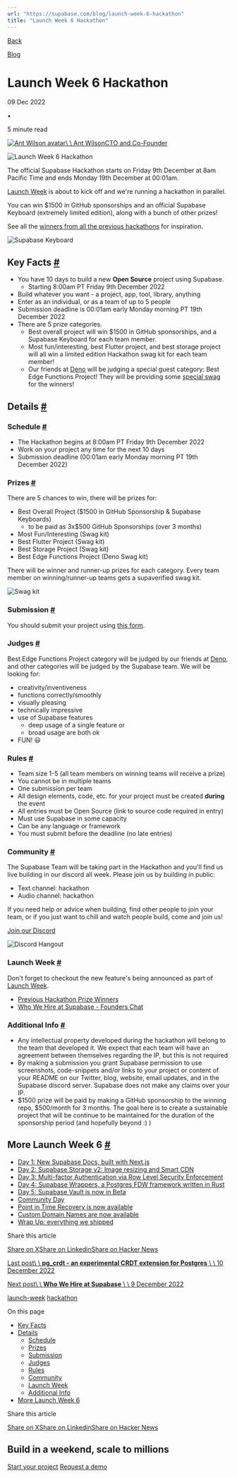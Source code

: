 ```yaml
---
url: "https://supabase.com/blog/launch-week-6-hackathon"
title: "Launch Week 6 Hackathon"
---
```


[Back](https://supabase.com/blog)

[Blog](https://supabase.com/blog)

# Launch Week 6 Hackathon

09 Dec 2022

•

5 minute read

[![Ant Wilson avatar](https://supabase.com/_next/image?url=https%3A%2F%2Fgithub.com%2Fawalias.png&w=96&q=75&dpl=dpl_7FY8EmFQ6G3YqautJ4Fvh1viLnvu)\\
\\
Ant WilsonCTO and Co-Founder](https://github.com/awalias)

![Launch Week 6 Hackathon](https://supabase.com/_next/image?url=%2Fimages%2Fblog%2Flw6-hackathon%2Fthumbnail.jpg&w=3840&q=100&dpl=dpl_7FY8EmFQ6G3YqautJ4Fvh1viLnvu)

The official Supabase Hackathon starts on Friday 9th December at 8am Pacific Time and ends Monday 19th December at 00:01am.

[Launch Week](https://supabase.com/launch-week) is about to kick off and we're running a hackathon in parallel.

You can win $1500 in GitHub sponsorships and an official Supabase Keyboard (extremely limited edition), along with a bunch of other prizes!

See all the [winners from all the previous hackathons](https://supabase.com/blog/tags/hackathon) for inspiration.

![Supabase Keyboard](https://supabase.com/_next/image?url=%2Fimages%2Fblog%2Flw6-hackathon%2Fkeyboard.png&w=3840&q=75&dpl=dpl_7FY8EmFQ6G3YqautJ4Fvh1viLnvu)

## Key Facts [\#](https://supabase.com/blog/launch-week-6-hackathon\#key-facts)

- You have 10 days to build a new **Open Source** project using Supabase.
  - Starting 8:00am PT Friday 9th December 2022
- Build whatever you want - a project, app, tool, library, anything
- Enter as an individual, or as a team of up to 5 people
- Submission deadline is 00:01am early Monday morning PT 19th December 2022
- There are 5 prize categories.
  - Best overall project will win $1500 in GitHub sponsorships, and a Supabase Keyboard for each team member.
  - Most fun/interesting, best Flutter project, and best storage project will all win a limited edition Hackathon swag kit for each team member!
  - Our friends at [Deno](https://deno.land/) will be judging a special guest category: Best Edge Functions Project! They will be providing some [special swag](https://deno.com/blog/edge-functions-supabase-launch-week-6-hackathon) for the winners!

## Details [\#](https://supabase.com/blog/launch-week-6-hackathon\#details)

### Schedule [\#](https://supabase.com/blog/launch-week-6-hackathon\#schedule)

- The Hackathon begins at 8:00am PT Friday 9th December 2022
- Work on your project any time for the next 10 days
- Submission deadline (00:01am early Monday morning PT 19th December 2022)

### Prizes [\#](https://supabase.com/blog/launch-week-6-hackathon\#prizes)

There are 5 chances to win, there will be prizes for:

- Best Overall Project ($1500 in GitHub Sponsorship & Supabase Keyboards)
  - to be paid as 3x$500 GitHub Sponsorships (over 3 months)
- Most Fun/Interesting (Swag kit)
- Best Flutter Project (Swag kit)
- Best Storage Project (Swag kit)
- Best Edge Functions Project (Deno Swag kit)

There will be winner and runner-up prizes for each category. Every team member on winning/runner-up teams gets a supaverified swag kit.

![Swag kit](https://supabase.com/_next/image?url=%2Fimages%2Fblog%2Flw6-hackathon%2Fswagkit.png&w=3840&q=75&dpl=dpl_7FY8EmFQ6G3YqautJ4Fvh1viLnvu)

### Submission [\#](https://supabase.com/blog/launch-week-6-hackathon\#submission)

You should submit your project using [this form](https://www.madewithsupabase.com/launch-week-6).

### Judges [\#](https://supabase.com/blog/launch-week-6-hackathon\#judges)

Best Edge Functions Project category will be judged by our friends at [Deno](https://deno.land/), and other categories will be judged by the Supabase team.
We will be looking for:

- creativity/inventiveness
- functions correctly/smoothly
- visually pleasing
- technically impressive
- use of Supabase features
  - deep usage of a single feature or
  - broad usage are both ok
- FUN! 😃

### Rules [\#](https://supabase.com/blog/launch-week-6-hackathon\#rules)

- Team size 1-5 (all team members on winning teams will receive a prize)
- You cannot be in multiple teams
- One submission per team
- All design elements, code, etc. for your project must be created **during** the event
- All entries must be Open Source (link to source code required in entry)
- Must use Supabase in some capacity
- Can be any language or framework
- You must submit before the deadline (no late entries)

### Community [\#](https://supabase.com/blog/launch-week-6-hackathon\#community)

The Supabase Team will be taking part in the Hackathon and you'll find us live building in our discord all week. Please join us by building in public:

- Text channel: hackathon
- Audio channel: hackathon

If you need help or advice when building, find other people to join your team, or if you just want to chill and watch people build, come and join us!

[Join our Discord](https://discord.supabase.com/)

![Discord Hangout](https://supabase.com/_next/image?url=%2Fimages%2Fblog%2Fhackathon%2Fcommunity.png&w=3840&q=75&dpl=dpl_7FY8EmFQ6G3YqautJ4Fvh1viLnvu)

### Launch Week [\#](https://supabase.com/blog/launch-week-6-hackathon\#launch-week)

Don't forget to checkout the new feature's being announced as part of [Launch Week](https://supabase.com/launch-week).

- [Previous Hackathon Prize Winners](https://supabase.com/blog/launch-week-5-hackathon-winners)
- [Who We Hire at Supabase - Founders Chat](https://youtu.be/-BG9XptyCKI)

### Additional Info [\#](https://supabase.com/blog/launch-week-6-hackathon\#additional-info)

- Any intellectual property developed during the hackathon will belong to the team that developed it. We expect that each team will have an agreement between themselves regarding the IP, but this is not required
- By making a submission you grant Supabase permission to use screenshots, code-snippets and/or links to your project or content of your README on our Twitter, blog, website, email updates, and in the Supabase discord server. Supabase does not make any claims over your IP.
- $1500 prize will be paid by making a GitHub sponsorship to the winning repo, $500/month for 3 months. The goal here is to create a sustainable project that will be continue to be maintained for the duration of the sponsorship period (and hopefully beyond :) )

## More Launch Week 6 [\#](https://supabase.com/blog/launch-week-6-hackathon\#more-launch-week-6)

- [Day 1: New Supabase Docs, built with Next.js](https://supabase.com/blog/new-supabase-docs-built-with-nextjs)
- [Day 2: Supabase Storage v2: Image resizing and Smart CDN](https://supabase.com/blog/storage-image-resizing-smart-cdn)
- [Day 3: Multi-factor Authentication via Row Level Security Enforcement](https://supabase.com/blog/mfa-auth-via-rls)
- [Day 4: Supabase Wrappers, a Postgres FDW framework written in Rust](https://supabase.com/blog/postgres-foreign-data-wrappers-rust)
- [Day 5: Supabase Vault is now in Beta](https://supabase.com/blog/vault-now-in-beta)
- [Community Day](https://supabase.com/blog/launch-week-6-community-day)
- [Point in Time Recovery is now available](https://supabase.com/blog/postgres-point-in-time-recovery)
- [Custom Domain Names are now available](https://supabase.com/blog/custom-domain-names)
- [Wrap Up: everything we shipped](https://supabase.com/blog/launch-week-6-wrap-up)

Share this article

[Share on X](https://twitter.com/intent/tweet?url=https%3A%2F%2Fsupabase.com%2Fblog%2Flaunch-week-6-hackathon&text=Launch%20Week%206%20Hackathon)[Share on Linkedin](https://www.linkedin.com/shareArticle?url=https%3A%2F%2Fsupabase.com%2Fblog%2Flaunch-week-6-hackathon&text=Launch%20Week%206%20Hackathon)[Share on Hacker News](https://news.ycombinator.com/submitlink?u=https%3A%2F%2Fsupabase.com%2Fblog%2Flaunch-week-6-hackathon&t=Launch%20Week%206%20Hackathon)

[Last post\\
\\
**pg\_crdt - an experimental CRDT extension for Postgres** \\
\\
10 December 2022](https://supabase.com/blog/postgres-crdt)

[Next post\\
\\
**Who We Hire at Supabase** \\
\\
9 December 2022](https://supabase.com/blog/who-we-hire)

[launch-week](https://supabase.com/blog/tags/launch-week) [hackathon](https://supabase.com/blog/tags/hackathon)

On this page

- [Key Facts](https://supabase.com/blog/launch-week-6-hackathon#key-facts)
- [Details](https://supabase.com/blog/launch-week-6-hackathon#details)
  - [Schedule](https://supabase.com/blog/launch-week-6-hackathon#schedule)
  - [Prizes](https://supabase.com/blog/launch-week-6-hackathon#prizes)
  - [Submission](https://supabase.com/blog/launch-week-6-hackathon#submission)
  - [Judges](https://supabase.com/blog/launch-week-6-hackathon#judges)
  - [Rules](https://supabase.com/blog/launch-week-6-hackathon#rules)
  - [Community](https://supabase.com/blog/launch-week-6-hackathon#community)
  - [Launch Week](https://supabase.com/blog/launch-week-6-hackathon#launch-week)
  - [Additional Info](https://supabase.com/blog/launch-week-6-hackathon#additional-info)
- [More Launch Week 6](https://supabase.com/blog/launch-week-6-hackathon#more-launch-week-6)

Share this article

[Share on X](https://twitter.com/intent/tweet?url=https%3A%2F%2Fsupabase.com%2Fblog%2Flaunch-week-6-hackathon&text=Launch%20Week%206%20Hackathon)[Share on Linkedin](https://www.linkedin.com/shareArticle?url=https%3A%2F%2Fsupabase.com%2Fblog%2Flaunch-week-6-hackathon&text=Launch%20Week%206%20Hackathon)[Share on Hacker News](https://news.ycombinator.com/submitlink?u=https%3A%2F%2Fsupabase.com%2Fblog%2Flaunch-week-6-hackathon&t=Launch%20Week%206%20Hackathon)

## Build in a weekend, scale to millions

[Start your project](https://supabase.com/dashboard) [Request a demo](https://supabase.com/contact/sales)